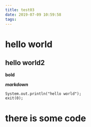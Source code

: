 ```yaml
---
title: test03
date: 2019-07-09 10:59:58
tags:
---
```


# hello world
## hello world2
**bold**

***markdown***

    System.out.println("hello world");
    exit(0);


# there is some code 


